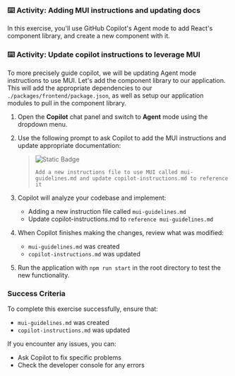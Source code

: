 ### :keyboard: Activity: Adding MUI instructions and updating docs

In this exercise, you'll use GitHub Copilot's Agent mode to add React's component library, and create a new component with it.

### :keyboard: Activity: Update copilot instructions to leverage MUI

To more precisely guide copilot, we will be updating Agent mode instructions to use MUI.
Let's add the component library to our application. This will add the appropriate dependencies to our `./packages/frontend/package.json`, as well as setup our application modules to pull in the component library.

1. Open the **Copilot** chat panel and switch to **Agent** mode using the dropdown menu.

2. Use the following prompt to ask Copilot to add the MUI instructions and update appropriate documentation:

   > ![Static Badge](https://img.shields.io/badge/-Prompt-text?style=social&logo=github%20copilot)
   >
   > ```prompt
   > Add a new instructions file to use MUI called mui-guidelines.md and update copilot-instructions.md to reference it
   > ```

3. Copilot will analyze your codebase and implement:
   - Adding a new instruction file called `mui-guidelines.md`
   - Update copilot-instructions.md to `reference mui-guidelines.md`

4. When Copilot finishes making the changes, review what was modified:
   - `mui-guidelines.md` was created
   - `copilot-instructions.md` was updated

5. Run the application with `npm run start` in the root directory to test the new functionality.

### Success Criteria

To complete this exercise successfully, ensure that:
   - `mui-guidelines.md` was created
   - `copilot-instructions.md` was updated

If you encounter any issues, you can:
- Ask Copilot to fix specific problems
- Check the developer console for any errors
